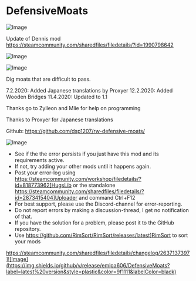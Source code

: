 # DefensiveMoats

![Image](https://i.imgur.com/buuPQel.png)

Update of Dennis mod
https://steamcommunity.com/sharedfiles/filedetails/?id=1990798642

![Image](https://i.imgur.com/pufA0kM.png)

	
![Image](https://i.imgur.com/Z4GOv8H.png)

Dig moats that are difficult to pass. 

7.2.2020: Added Japanese translations by Proxyer
12.2.2020: Added Wooden Bridges
11.4.2020: Updated to 1.1

Thanks go to Zylleon and Mlie for help on programming

Thanks to Proxyer for Japanese translations

Github: https://github.com/dsp1207/rw-defensive-moats/

![Image](https://i.imgur.com/PwoNOj4.png)



-  See if the the error persists if you just have this mod and its requirements active.
-  If not, try adding your other mods until it happens again.
-  Post your error-log using https://steamcommunity.com/workshop/filedetails/?id=818773962]HugsLib or the standalone https://steamcommunity.com/sharedfiles/filedetails/?id=2873415404]Uploader and command Ctrl+F12
-  For best support, please use the Discord-channel for error-reporting.
-  Do not report errors by making a discussion-thread, I get no notification of that.
-  If you have the solution for a problem, please post it to the GitHub repository.
-  Use https://github.com/RimSort/RimSort/releases/latest]RimSort to sort your mods



https://steamcommunity.com/sharedfiles/filedetails/changelog/2637137397]![Image](https://img.shields.io/github/v/release/emipa606/DefensiveMoats?label=latest%20version&style=plastic&color=9f1111&labelColor=black)

